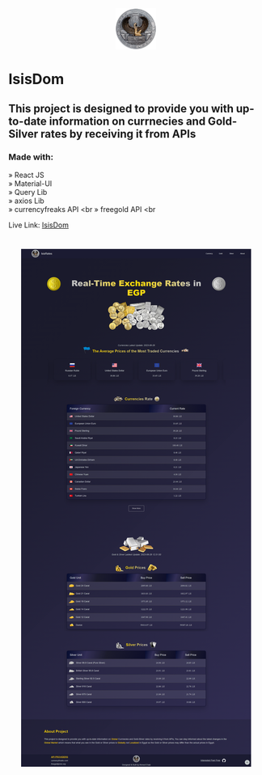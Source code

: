 <div align='center'><img style="width:16%" src='./public/logo.png'/></div>

# IsisDom

## This project is designed to provide you with up-to-date information on currnecies and Gold-Silver rates by receiving it from APIs

<h3>Made with:</h3>

» React JS <br>
» Material-UI <br>
» Query Lib <br>
» axios Lib <br>
» currencyfreaks API <br
» freegold API <br

Live Link: <a href=''>IsisDom</a>

<h1 align="center" >
<img src="./public/img/isisDom.img.png" alt="car-shop-cover">
</h1>
